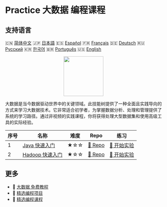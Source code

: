 # Practice 大数据 编程课程

## 支持语言

🇨🇳 [简体中文](README_zh.md) 🇯🇵 [日本語](README_ja.md) 🇪🇸 [Español](README_es.md) 🇫🇷 [Français](README_fr.md) 🇩🇪 [Deutsch](README_de.md) 🇷🇺 [Русский](README_ru.md) 🇰🇷 [한국어](README_ko.md) 🇧🇷 [Português](README_pt.md) 🇺🇸 [English](README.md) 

<div align="center">
<img width="128px" src="https://file.labex.io/path/4y59cs2oEeJr.png">
</div>

大数据是当今数据驱动世界中的关键领域。此技能树提供了一种全面且实践导向的方式来学习大数据技术。它非常适合初学者，为掌握数据分析、处理和管理提供了系统的学习路径。通过非视频的实践课程，你将获得处理大型数据集和使用高级工具的实际经验。

|   序号 | 名称                                                                   | 难度   | Repo                                                             | 练习                                                               |
|--------|------------------------------------------------------------------------|--------|------------------------------------------------------------------|--------------------------------------------------------------------|
|      1 | [Java 快速入门](https://labex.io/zh/courses/quick-start-with-java)     | ★☆☆    | [🔗 Repo](https://github.com/labex-labs/quick-start-with-java)   | [🚀 开始实验](https://labex.io/zh/courses/quick-start-with-java)   |
|      2 | [Hadoop 快速入门](https://labex.io/zh/courses/quick-start-with-hadoop) | ★☆☆    | [🔗 Repo](https://github.com/labex-labs/quick-start-with-hadoop) | [🚀 开始实验](https://labex.io/zh/courses/quick-start-with-hadoop) |

## 更多

- 🔗 [大数据 免费教程](https://github.com/labex-labs/bigdata-free-tutorials)
- 🔗 [精选编程项目](https://github.com/labex-labs/awesome-programming-projects)
- 🔗 [精选编程课程](https://github.com/labex-labs/awesome-programming-courses)

